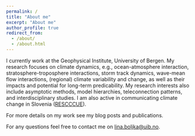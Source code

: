 ```yaml
---
permalink: /
title: "About me"
excerpt: "About me"
author_profile: true
redirect_from: 
  - /about/
  - /about.html
---
```


I currently work at the Geophysical Institute, University of Bergen. My research focuses on climate dynamics, e.g., ocean-atmosphere interaction, stratosphere-troposphere interactions, storm track dynamics, wave-mean flow interactions, (regional) climate variability and change, as well as their impacts and potential for long-term predicability. My research interests also include asymptotic methods, model hierarchies, teleconnection patterns, and interdisciplinary studies. I am also active in communicating climate change in Slovenia (<a href="https://drive.google.com/file/d/14kKhqvhMYvILBhosecHA4HwMZpYnX338/view">RESCCCUE</a>).

For more details on my work see my blog posts and publications. 

For any questions feel free to contact me on lina.boljka@uib.no.


